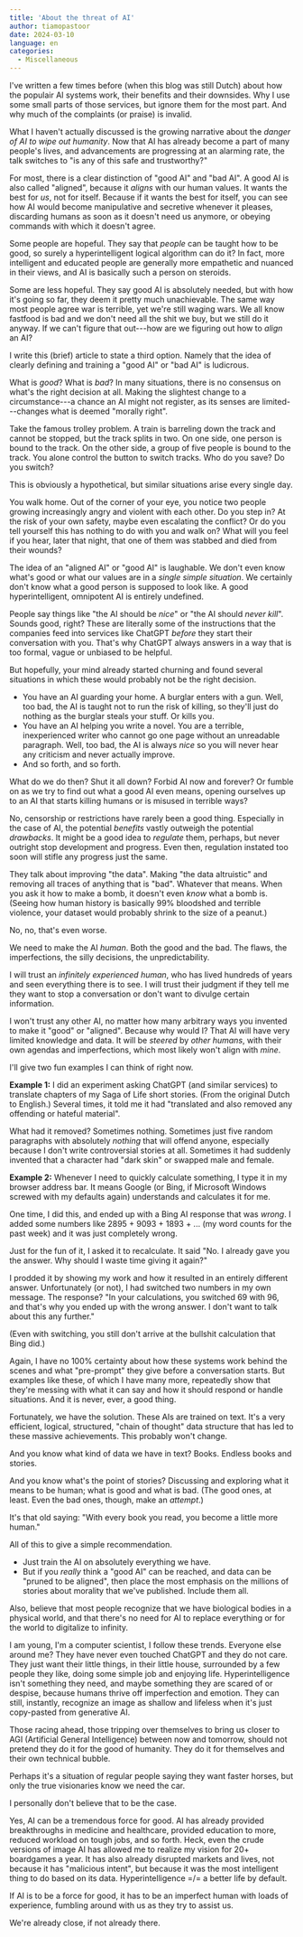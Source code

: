 ```yaml
---
title: 'About the threat of AI'
author: tiamopastoor
date: 2024-03-10
language: en
categories:
  - Miscellaneous
---
```


I've written a few times before (when this blog was still Dutch) about how the populair AI systems work, their benefits and their downsides. Why I use some small parts of those services, but ignore them for the most part. And why much of the complaints (or praise) is invalid.

What I haven't actually discussed is the growing narrative about the _danger of AI to wipe out humanity_. Now that AI has already become a part of many people's lives, and advancements are progressing at an alarming rate, the talk switches to "is any of this safe and trustworthy?"

For most, there is a clear distinction of "good AI" and "bad AI". A good AI is also called "aligned", because it _aligns_ with our human values. It wants the best for _us_, not for itself. Because if it wants the best for itself, you can see how AI would become manipulative and secretive whenever it pleases, discarding humans as soon as it doesn't need us anymore, or obeying commands with which it doesn't agree.

Some people are hopeful. They say that _people_ can be taught how to be good, so surely a hyperintelligent logical algorithm can do it? In fact, more intelligent and educated people are generally more empathetic and nuanced in their views, and AI is basically such a person on steroids.

Some are less hopeful. They say good AI is absolutely needed, but with how it's going so far, they deem it pretty much unachievable. The same way most people agree war is terrible, yet we're still waging wars. We all know fastfood is bad and we don't need all the shit we buy, but we still do it anyway. If we can't figure that out---how are we figuring out how to _align_ an AI?

I write this (brief) article to state a third option. Namely that the idea of clearly defining and training a "good AI" or "bad AI" is ludicrous.

What is _good_? What is _bad_? In many situations, there is no consensus on what's the right decision at all. Making the slightest change to a circumstance---a chance an AI might not register, as its senses are limited---changes what is deemed "morally right".

Take the famous trolley problem. A train is barreling down the track and cannot be stopped, but the track splits in two. On one side, one person is bound to the track. On the other side, a group of five people is bound to the track. You alone control the button to switch tracks. Who do you save? Do you switch?

This is obviously a hypothetical, but similar situations arise every single day. 

You walk home. Out of the corner of your eye, you notice two people growing increasingly angry and violent with each other. Do you step in? At the risk of your own safety, maybe even escalating the conflict? Or do you tell yourself this has nothing to do with you and walk on? What will you feel if you hear, later that night, that one of them was stabbed and died from their wounds?

The idea of an "aligned AI" or "good AI" is laughable. We don't even know what's good or what our values are in a _single simple situation_. We certainly don't know what a good person is supposed to look like. A good hyperintelligent, omnipotent AI is entirely undefined.

People say things like "the AI should be _nice_" or "the AI should _never kill_". Sounds good, right? These are literally some of the instructions that the companies feed into services like ChatGPT _before_ they start their conversation with you. That's why ChatGPT always answers in a way that is too formal, vague or unbiased to be helpful.

But hopefully, your mind already started churning and found several situations in which these would probably not be the right decision.

* You have an AI guarding your home. A burglar enters with a gun. Well, too bad, the AI is taught not to run the risk of killing, so they'll just do nothing as the burglar steals your stuff. Or kills you.
* You have an AI helping you write a novel. You are a terrible, inexperienced writer who cannot go one page without an unreadable paragraph. Well, too bad, the AI is always _nice_ so you will never hear any criticism and never actually improve.
* And so forth, and so forth.

What do we do then? Shut it all down? Forbid AI now and forever? Or fumble on as we try to find out what a good AI even means, opening ourselves up to an AI that starts killing humans or is misused in terrible ways?

No, censorship or restrictions have rarely been a good thing. Especially in the case of AI, the potential _benefits_ vastly outweigh the potential _drawbacks_. It might be a good idea to _regulate_ them, perhaps, but never outright stop development and progress. Even then, regulation instated too soon will stifle any progress just the same.

They talk about improving "the data". Making "the data altruistic" and removing all traces of anything that is "bad". Whatever that means. When you ask it how to make a bomb, it doesn't even _know_ what a bomb is. (Seeing how human history is basically 99% bloodshed and terrible violence, your dataset would probably shrink to the size of a peanut.)

No, no, that's even worse.

We need to make the AI _human_. Both the good and the bad. The flaws, the imperfections, the silly decisions, the unpredictability. 

I will trust an _infinitely experienced human_, who has lived hundreds of years and seen everything there is to see. I will trust their judgment if they tell me they want to stop a conversation or don't want to divulge certain information.

I won't trust any other AI, no matter how many arbitrary ways you invented to make it "good" or "aligned". Because why would I? That AI will have very limited knowledge and data. It will be _steered_ by _other humans_, with their own agendas and imperfections, which most likely won't align with _mine_.

I'll give two fun examples I can think of right now.

**Example 1:** I did an experiment asking ChatGPT (and similar services) to translate chapters of my Saga of Life short stories. (From the original Dutch to English.) Several times, it told me it had "translated and also removed any offending or hateful material". 

What had it removed? Sometimes nothing. Sometimes just five random paragraphs with absolutely _nothing_ that will offend anyone, especially because I don't write controversial stories at all. Sometimes it had suddenly invented that a character had "dark skin" or swapped male and female.

**Example 2:** Whenever I need to quickly calculate something, I type it in my browser address bar. It means Google (or Bing, if Microsoft Windows screwed with my defaults again) understands and calculates it for me.

One time, I did this, and ended up with a Bing AI response that was _wrong_. I added some numbers like 2895 + 9093 + 1893 + ... (my word counts for the past week) and it was just completely wrong.

Just for the fun of it, I asked it to recalculate. It said "No. I already gave you the answer. Why should I waste time giving it again?"

I prodded it by showing my work and how it resulted in an entirely different answer. Unfortunately (or not), I had switched two numbers in my own message. The response? "In your calculations, you switched 69 with 96, and that's why you ended up with the wrong answer. I don't want to talk about this any further."

(Even with switching, you still don't arrive at the bullshit calculation that Bing did.)

Again, I have no 100% certainty about how these systems work behind the scenes and what "pre-prompt" they give before a conversation starts. But examples like these, of which I have many more, repeatedly show that they're messing with what it can say and how it should respond or handle situations. And it is never, ever, a good thing.

Fortunately, we have the solution. These AIs are trained on text. It's a very efficient, logical, structured, "chain of thought" data structure that has led to these massive achievements. This probably won't change.

And you know what kind of data we have in text? Books. Endless books and stories.

And you know what's the point of stories? Discussing and exploring what it means to be human; what is good and what is bad. (The good ones, at least. Even the bad ones, though, make an _attempt_.)

It's that old saying: "With every book you read, you become a little more human."

All of this to give a simple recommendation.
* Just train the AI on absolutely everything we have.
* But if you _really_ think a "good AI" can be reached, and data can be "pruned to be aligned", then place the most emphasis on the millions of stories about morality that we've published. Include them all.

Also, believe that most people recognize that we have biological bodies in a physical world, and that there's no need for AI to replace everything or for the world to digitalize to infinity.

I am young, I'm a computer scientist, I follow these trends. Everyone else around me? They have never even touched ChatGPT and they do not care. They just want their little things, in their little house, surrounded by a few people they like, doing some simple job and enjoying life. Hyperintelligence isn't something they need, and maybe something they are scared of or despise, because humans thrive off imperfection and emotion. They can still, instantly, recognize an image as shallow and lifeless when it's just copy-pasted from generative AI.

Those racing ahead, those tripping over themselves to bring us closer to AGI (Artificial General Intelligence) between now and tomorrow, should not pretend they do it for the good of humanity. They do it for themselves and their own technical bubble.

Perhaps it's a situation of regular people saying they want faster horses, but only the true visionaries know we need the car.

I personally don't believe that to be the case.

Yes, AI can be a tremendous force for good. AI has already provided breakthroughs in medicine and healthcare, provided education to more, reduced workload on tough jobs, and so forth. Heck, even the crude versions of image AI has allowed me to realize my vision for 20+ boardgames a year. It has also already disrupted markets and lives, not because it has "malicious intent", but because it was the most intelligent thing to do based on its data. Hyperintelligence =/= a better life by default.

If AI is to be a force for good, it has to be an imperfect human with loads of experience, fumbling around with us as they try to assist us. 

We're already close, if not already there.
